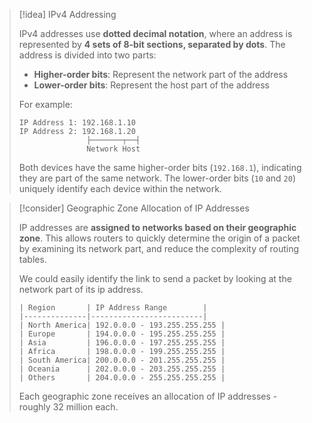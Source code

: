 
> [!idea] IPv4 Addressing
>
> IPv4 addresses use **dotted decimal notation**, where an address is represented by **4 sets of 8-bit sections, separated by dots**. The address is divided into two parts:
>
> - **Higher-order bits**: Represent the network part of the address
> - **Lower-order bits**: Represent the host part of the address
>
> For example:
>
> ```plaintext
> IP Address 1: 192.168.1.10
> IP Address 2: 192.168.1.20
>                ├───────┬──┤
>                Network Host
> ```
>
> Both devices have the same higher-order bits (`192.168.1`), indicating they are part of the same network. The lower-order bits (`10` and `20`) uniquely identify each device within the network.

> [!consider] Geographic Zone Allocation of IP Addresses
>
> IP addresses are **assigned to networks based on their geographic zone**. This allows routers to quickly determine the origin of a packet by examining its network part, and reduce the complexity of routing tables. 
> 
> We could easily identify the link to send a packet by looking at the network part of its ip address.
>
> ```plaintext
> | Region       | IP Address Range        |
> |--------------|-------------------------|
> | North America| 192.0.0.0 - 193.255.255.255 |
> | Europe       | 194.0.0.0 - 195.255.255.255 |
> | Asia         | 196.0.0.0 - 197.255.255.255 |
> | Africa       | 198.0.0.0 - 199.255.255.255 |
> | South America| 200.0.0.0 - 201.255.255.255 |
> | Oceania      | 202.0.0.0 - 203.255.255.255 |
> | Others       | 204.0.0.0 - 255.255.255.255 |
> ```
>
> Each geographic zone receives an allocation of IP addresses - roughly 32 million each. 

